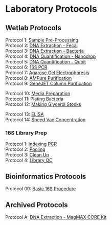 # Laboratory Protocols

## Wetlab Protocols

Protocol 1: [Sample Pre-Processing](https://github.com/gandalab/Protocols/blob/main/wetlab-protocols/sample-processing.md)  
Protocol 2: [DNA Extraction - Fecal](https://github.com/gandalab/Protocols/blob/main/wetlab-protocols/dna-extraction-fecal.md)  
Protocol 3: [DNA Extraction - Bacteria](https://github.com/gandalab/Protocols/blob/main/wetlab-protocols/dna-extraction-bacteria.md)  
Protocol 4: [DNA Quantification - Nanodrop](https://github.com/gandalab/Protocols/blob/main/wetlab-protocols/quantification-nanodrop.md)  
Protocol 5: [DNA Quantification - Qubit](https://github.com/gandalab/Protocols/blob/main/wetlab-protocols/quantification-qubit.md)  
Protocol 6: [16S PCR](https://github.com/gandalab/Protocols/blob/main/wetlab-protocols/16s-pcr.md)  
Protocol 7: [Agarose Gel Electrophoresis](https://github.com/gandalab/Protocols/blob/main/wetlab-protocols/gel-electrophoresis.md)  
Protocol 8: [AMPure Purification](https://github.com/gandalab/Protocols/blob/main/wetlab-protocols/ampure-purification.md)  
Protocol 9: [GeneJET Column Purification](https://github.com/gandalab/Protocols/blob/main/wetlab-protocols/column-purification.md)  

Protocol 10: [Media Preparation](https://github.com/gandalab/Protocols/blob/main/wetlab-protocols/media-prep.md)  
Protocol 11: [Plating Bacteria](https://github.com/gandalab/Protocols/blob/main/wetlab-protocols/plating-bacteria.md)  
Protocol 12: [Making Glycerol Stocks](https://github.com/gandalab/Protocols/blob/main/wetlab-protocols/glycerol-stock.md)  

Protocol 13: [ELISA](https://github.com/gandalab/Protocols/blob/main/wetlab-protocols/elisa-dublin.md)  
Protocol 14: [Speed Vac Concentration](https://github.com/gandalab/Protocols/blob/main/wetlab-protocols/speed-vac.md)

### 16S Library Prep
Protocol 1: [Indexing PCR](https://github.com/gandalab/Protocols/blob/main/16s-library-prep/indexing-pcr.md)  
Protocol 2: [Pooling](https://github.com/gandalab/Protocols/blob/main/16s-library-prep/pooling.md)  
Protocol 3: [Clean Up](https://github.com/gandalab/Protocols/blob/main/16s-library-prep/cleanup.md)  
Protocol 4: [Library QC](https://github.com/gandalab/Protocols/blob/main/16s-library-prep/library-qc.md)  

## Bioinformatics Protocols
Protocol 00: [Basic 16S Procedure](https://github.com/gandalab/Protocols/blob/main/bioinformatics/basic-16s.md)

## Archived Protocols
Protocol A: [DNA Extraction - MagMAX CORE Kit](https://github.com/gandalab/Protocols/blob/main/archived-protocols/core-extraction.md)
